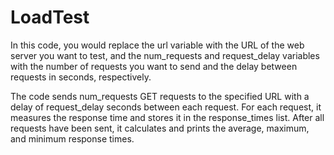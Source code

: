 # LoadTest

In this code, you would replace the url variable with the URL of the web server you want to test, 
and the num_requests and request_delay variables with the number of requests you want to send and the delay between requests in seconds, respectively.

The code sends num_requests GET requests to the specified URL with a delay of request_delay seconds between each request. 
For each request, it measures the response time and stores it in the response_times list. After all requests have been sent, it calculates and prints the average, maximum, and minimum response times.
